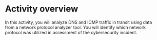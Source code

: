 # Activity overview

In this activity, you will analyze DNS and ICMP traffic in transit using data from a network protocol analyzer tool. 
You will identify which network protocol was utilized in assessment of the cybersecurity incident. 

